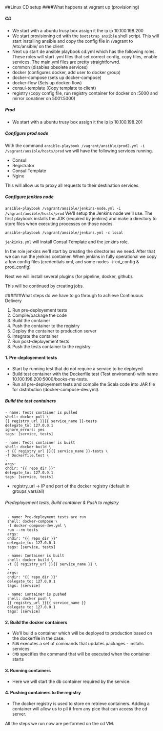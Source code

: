 ##Linux CD setup
####What happens at vagrant up (provisioning)
##### CD
- We start with a ubuntu trusy box assign it the ip ip 10.100.198.200
- We start provisioning cd with the `bootstrap_ansible` shell script. This will start installing ansible and copy the config file in /vagrant to /etc/ansible/ on the client
- Next up start de ansible playbook cd.yml which has the following roles. These roles will start .yml files that set correct config, copy files, enable services. The main.yml files are pretty straightforwrd.
 - common (disables obsolete services)
 - docker (configures docker, add user to docker group)
 - docker-compose (sets up docker-compose)
 - docker-flow (Sets up docker-flow)
 - consul-template (Copy template to client)
 - registry (copy config file, run registry container for docker on :5000 and mirror conatiner on 5001:5000)

##### Prod 
- We start with a ubuntu trusy box assign it the ip ip 10.100.198.201

##### Configure prod node

With the command ```ansible-playbook /vagrant/ansible/prod2.yml -i /vagrant/ansible/hosts/prod```  we will have the following services running.

- Consul
- Registrator
- Consul Template
- Nginx

This will allow us to proxy all requests to their destination services.

##### Configure jenkins node

```ansible-playbook /vagrant/ansible/jenkins-node.yml -i /vagrant/ansible/hosts/prod```
We'll setup the Jenkins node we'll use.
The first playbook installs the JDK (required by jenkins) and make a directory to store files when executing processes on those nodes.

```ansible-playbook /vagrant/ansible/jenkins.yml -c local```

`jenkinks.yml`  will install Consul Template and the jenkins role. 

In the role jenkins we'll start by creating the directories we need. After that we can run the jenkins container.
When jenkins in fully operational we copy a few config files (credentials.xml, and some nodes -> cd_config & prod_config)

Next we will install several plugins (for pipeline, docker, github).

This will be continued by creating jobs.


######What steps do we have to go through to achieve Continuous Delivery

 1. Run pre-deployement tests
 2. Compile/package the code
 3. Build the container
 4. Push the container to the registry
 5. Deploy the container to production server
 6. Integrate the container
 7. Run post-deployement tests
 8. Push the tests container to the registry


#### 1. Pre-deployement tests

- Start by running test that do not require a service to be deployed
 - Build test container with the Dockerfile.test (Test enviroment) with name 10.100.198.200:5000/books-ms-tests.
 - Run all pre-deployement tests and compile the Scala code into JAR file for distribution (docker-compose-dev.yml).
 
##### Build the test containers 
 
 ```
 - name: Tests container is pulled
 shell: docker pull \
 {{ registry_url }}{{ service_name }}-tests
 delegate_to: 127.0.0.1
 ignore_errors: yes
 tags: [service, tests]

 - name: Tests container is built
 shell: docker build \
 -t {{ registry_url }}{{ service_name }}-tests \
 -f Dockerfile.test \
 .
 args:
 chdir: "{{ repo_dir }}"
 delegate_to: 127.0.0.1
 tags: [service, tests]
```
- registry_url -> IP and port of the docker registry (default in groups_vars/all)

###### Predeployement tests, Build container & Push to registry

```
 - name: Pre-deployment tests are run
 shell: docker-compose \
 -f docker-compose-dev.yml \
 run --rm tests
 args:
 chdir: "{{ repo_dir }}"
 delegate_to: 127.0.0.1
 tags: [service, tests]

 - name: Container is built
 shell: docker build \
 -t {{ registry_url }}{{ service_name }} \
 .
 args:
 chdir: "{{ repo_dir }}"
 delegate_to: 127.0.0.1
 tags: [service]

 - name: Container is pushed
 shell: docker push \
 {{ registry_url }}{{ service_name }}
 delegate_to: 127.0.0.1
 tags: [service]
 ```
 
#### 2. Build the docker containers

- We'll build a container which will be deployed to production based on the dockerfile in the case.
 - `RUN` executes a set of commands that updates packages - installs services 
 - `CMD` specifies the command that will be executed when the container starts

#### 3. Running containers

- Here we will start the db container required by the service.

#### 4. Pushing containers to the registry

- The docker registry is used to store en retrieve containers. Adding a container will allow us to pll it from any plce that can access the cd server. 

All the steps we run now are performed on the cd VM.

